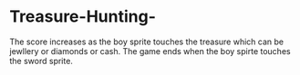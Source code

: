 # Treasure-Hunting-
The score increases as the boy sprite touches the treasure which can be jewllery or diamonds or cash. The game ends when the boy spirte touches the sword sprite.

